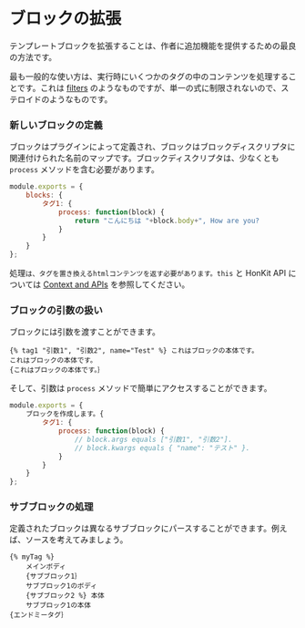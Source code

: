 # ブロックの拡張

テンプレートブロックを拡張することは、作者に追加機能を提供するための最良の方法です。

最も一般的な使い方は、実行時にいくつかのタグの中のコンテンツを処理することです。これは [filters](./filters.md) のようなものですが、単一の式に制限されないので、ステロイドのようなものです。

### 新しいブロックの定義

ブロックはプラグインによって定義され、ブロックはブロックディスクリプタに関連付けられた名前のマップです。ブロックディスクリプタは、少なくとも `process` メソッドを含む必要があります。

```js
module.exports = {
    blocks: {
        タグ1: {
            process: function(block) {
                return "こんにちは "+block.body+", How are you?
            }
        }
    }
};
```

処理`は、タグを置き換えるhtmlコンテンツを返す必要があります。this` と HonKit API については [Context and APIs](./api.md) を参照してください。

### ブロックの引数の扱い

ブロックには引数を渡すことができます。

```
{% tag1 "引数1", "引数2", name="Test" %} これはブロックの本体です。
これはブロックの本体です。
{これはブロックの本体です。｝
```

そして、引数は `process` メソッドで簡単にアクセスすることができます。

```js
module.exports = {
    ブロックを作成します。{
        タグ1: {
            process: function(block) {
                // block.args equals ["引数1", "引数2"].
                // block.kwargs equals { "name": "テスト" }.
            }
        }
    }
};
```

### サブブロックの処理

定義されたブロックは異なるサブブロックにパースすることができます。例えば、ソースを考えてみましょう。

```
{% myTag %}
    メインボディ
    {サブブロック1｝
    サブブロック1のボディ
    {サブブロック2 %} 本体
    サブブロック1の本体
{エンドミータグ｝
```
